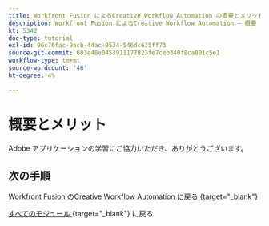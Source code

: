 ```yaml
---
title: Workfront Fusion によるCreative Workflow Automation の概要とメリット
description: Workfront Fusion によるCreative Workflow Automation – 概要
kt: 5342
doc-type: tutorial
exl-id: 96c76fac-9acb-44ac-9534-546dc635ff73
source-git-commit: 603e48e0453911177823fe7ceb340f8ca801c5e1
workflow-type: tm+mt
source-wordcount: '46'
ht-degree: 4%

---
```


# 概要とメリット

Adobe アプリケーションの学習にご協力いただき、ありがとうございます。

## 次の手順

[Workfront Fusion のCreative Workflow Automation に戻る ](./automation.md){target="_blank"}

[ すべてのモジュール ](./../../../overview.md){target="_blank"} に戻る

